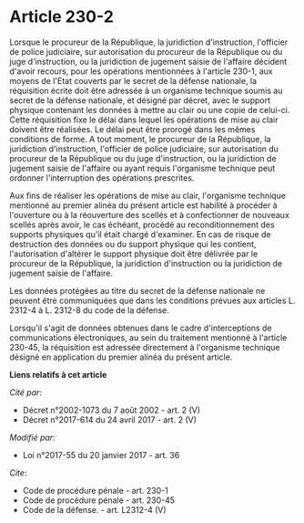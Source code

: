 # Article 230-2

Lorsque le procureur de la République, la juridiction d'instruction, l'officier de police judiciaire, sur autorisation du
procureur de la République ou du juge d'instruction, ou la juridiction de jugement saisie de l'affaire décident d'avoir
recours, pour les opérations mentionnées à l'article 230-1, aux moyens de l'Etat couverts par le secret de la défense
nationale, la réquisition écrite doit être adressée à un organisme technique soumis au secret de la défense nationale, et
désigné par décret, avec le support physique contenant les données à mettre au clair ou une copie de celui-ci. Cette
réquisition fixe le délai dans lequel les opérations de mise au clair doivent être réalisées. Le délai peut être prorogé dans
les mêmes conditions de forme. A tout moment, le procureur de la République, la juridiction d'instruction, l'officier de
police judiciaire, sur autorisation du procureur de la République ou du juge d'instruction, ou la juridiction de jugement
saisie de l'affaire ou ayant requis l'organisme technique peut ordonner l'interruption des opérations prescrites. 

Aux fins de réaliser les opérations de mise au clair, l'organisme technique mentionné au premier alinéa du présent article
est habilité à procéder à l'ouverture ou à la réouverture des scellés et à confectionner de nouveaux scellés après avoir, le
cas échéant, procédé au reconditionnement des supports physiques qu'il était chargé d'examiner. En cas de risque de
destruction des données ou du support physique qui les contient, l'autorisation d'altérer le support physique doit être
délivrée par le procureur de la République, la juridiction d'instruction ou la juridiction de jugement saisie de l'affaire. 

Les données protégées au titre du secret de la défense nationale ne peuvent être communiquées que dans les conditions prévues
aux articles L. 2312-4 à L. 2312-8 du code de la défense. 

Lorsqu'il s'agit de données obtenues dans le cadre d'interceptions de communications électroniques, au sein du traitement
mentionné à l'article 230-45, la réquisition est adressée directement à l'organisme technique désigné en application du
premier alinéa du présent article.

**Liens relatifs à cet article**

_Cité par_:

  - Décret n°2002-1073 du 7 août 2002 - art. 2 (V)
  - Décret n°2017-614 du 24 avril 2017 - art. 2 (V)

_Modifié par_:

  - Loi n°2017-55 du 20 janvier 2017 - art. 36

_Cite_:

  - Code de procédure pénale - art. 230-1
  - Code de procédure pénale - art. 230-45
  - Code de la défense. - art. L2312-4 (V)
